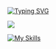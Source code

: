 
<a href="https://git.io/typing-svg"><img src="https://readme-typing-svg.demolab.com?font=Anton&pause=1000&color=F7B200&width=435&lines=change+is+the+only+constant." alt="Typing SVG" /></a>

<a href="https://visitcount.itsvg.in">
  <img src="https://visitcount.itsvg.in/api?id=vidya4sure&label=Profile%20Views&color=2&icon=0&pretty=true" />
</a>


[![My Skills](https://skillicons.dev/icons?i=html,css,github,git,vscode,java,discord&perline=7)](https://skillicons.dev)
